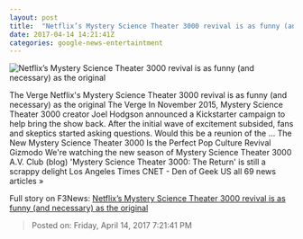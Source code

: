 ```yaml
---
layout: post
title:  "Netflix’s Mystery Science Theater 3000 revival is as funny (and necessary) as the original"
date: 2017-04-14 14:21:41Z
categories: google-news-entertaintment
---
```


![Netflix’s Mystery Science Theater 3000 revival is as funny (and necessary) as the original](https://cdn0.vox-cdn.com/thumbor/yJJpEQ_0ZMMMXeIfKdxXzeg8s0k=/0x0:4896x2754/1600x900/cdn0.vox-cdn.com/uploads/chorus_image/image/54257013/MST3K_D9_05627.0.jpeg)

The Verge Netflix's Mystery Science Theater 3000 revival is as funny (and necessary) as the original The Verge In November 2015, Mystery Science Theater 3000 creator Joel Hodgson announced a Kickstarter campaign to help bring the show back. After the initial wave of excitement subsided, fans and skeptics started asking questions. Would this be a reunion of the ... The New Mystery Science Theater 3000 Is the Perfect Pop Culture Revival Gizmodo We're watching the new season of Mystery Science Theater 3000 A.V. Club (blog) 'Mystery Science Theater 3000: The Return' is still a scrappy delight Los Angeles Times CNET - Den of Geek US all 69 news articles »


Full story on F3News: [Netflix’s Mystery Science Theater 3000 revival is as funny (and necessary) as the original](http://www.f3nws.com/n/4Bp32G)

> Posted on: Friday, April 14, 2017 7:21:41 PM
